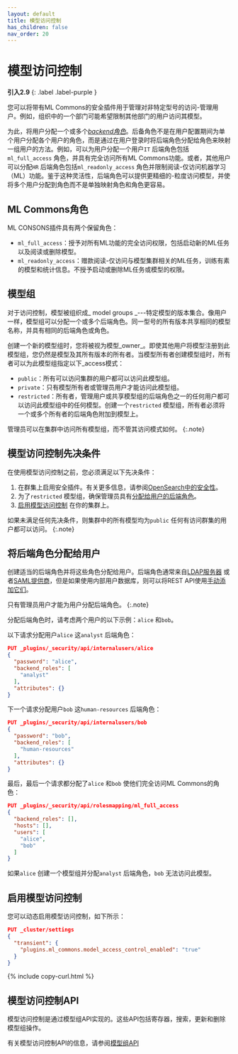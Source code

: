 ```yaml
---
layout: default
title: 模型访问控制
has_children: false
nav_order: 20
---
```


# 模型访问控制
**引入2.9**
{: .label .label-purple }

您可以将带有ML Commons的安全插件用于管理对非特定型号的访问-管理用户。例如，组织中的一个部门可能希望限制其他部门的用户访问其模型。

为此，将用户分配一个或多个[_backend角色_]({{site.url}}{{site.baseurl}}/security/access-control/index/)。后备角色不是在用户配置期间为单个用户分配各个用户的角色，而是通过在用户登录时将后端角色分配给角色来映射一组用户的方法。例如，可以为用户分配一个用户`IT` 后端角色包括`ml_full_access` 角色，并具有完全访问所有ML Commons功能。或者，其他用户可以分配`HR` 后端角色包括`ml_readonly_access` 角色并限制阅读-仅访问机器学习（ML）功能。鉴于这种灵活性，后端角色可以提供更精细的-粒度访问模型，并使将多个用户分配到角色而不是单独映射角色和角色更容易。

## ML Commons角色

ML CONSONS插件具有两个保留角色：

- `ml_full_access`：授予对所有ML功能的完全访问权限，包括启动新的ML任务以及阅读或删除模型。
- `ml_readonly_access`：赠款阅读-仅访问与模型集群相关的ML任务，训练有素的模型和统计信息。不授予启动或删除ML任务或模型的权限。

## 模型组

对于访问控制，模型被组织成_ model groups _---特定模型的版本集合。像用户一样，模型组可以分配一个或多个后端角色。同一型号的所有版本共享相同的模型名称，并具有相同的后端角色或角色。

创建一个新的模型组时，您将被视为模型_owner_。即使其他用户将模型注册到此模型组，您仍然是模型及其所有版本的所有者。当模型所有者创建模型组时，所有者可以为此模型组指定以下_access模式：

- `public`：所有可以访问集群的用户都可以访问此模型组。
- `private`：只有模型所有者或管理员用户才能访问此模型组。
- `restricted`：所有者，管理用户或共享模型组的后端角色之一的任何用户都可以访问此模型组中的任何模型。创建一个`restricted` 模型组，所有者必须将一个或多个所有者的后端角色附加到模型上。

管理员可以在集群中访问所有模型组，而不管其访问模式如何。
{:.note}

## 模型访问控制先决条件

在使用模型访问控制之前，您必须满足以下先决条件：

1. 在群集上启用安全插件。有关更多信息，请参阅[OpenSearch中的安全性]({{site.url}}{{site.baseurl}}/security/)。
2. 为了`restricted` 模型组，确保管理员具有[分配给用户的后端角色](#assigning-backend-roles-to-users)。
3. [启用模型访问控制](#enabling-model-access-control) 在你的集群上。

如果未满足任何先决条件，则集群中的所有模型均为`public` 任何有访问群集的用户都可以访问。
{:.note}

## 将后端角色分配给用户

创建适当的后端角色并将这些角色分配给用户。后端角色通常来自[LDAP服务器]({{site.url}}{{site.baseurl}}/security/configuration/ldap/) 或者[SAML提供商]({{site.url}}{{site.baseurl}}/security/configuration/saml/)，但是如果使用内部用户数据库，则可以将REST API使用[手动添加它们]({{site.url}}{{site.baseurl}}/security/access-control/api#create-user)。

只有管理员用户才能为用户分配后端角色。
{:.note}

分配后端角色时，请考虑两个用户的以下示例：`alice` 和`bob`。

以下请求分配用户`alice` 这`analyst` 后端角色：

```json
PUT _plugins/_security/api/internalusers/alice
{
  "password": "alice",
  "backend_roles": [
    "analyst"
  ],
  "attributes": {}
}
```

下一个请求分配用户`bob` 这`human-resources` 后端角色：

```json
PUT _plugins/_security/api/internalusers/bob
{
  "password": "bob",
  "backend_roles": [
    "human-resources"
  ],
  "attributes": {}
}
```

最后，最后一个请求都分配了`alice` 和`bob` 使他们完全访问ML Commons的角色：

```json
PUT _plugins/_security/api/rolesmapping/ml_full_access
{
  "backend_roles": [],
  "hosts": [],
  "users": [
    "alice",
    "bob"
  ]
}
```

如果`alice` 创建一个模型组并分配`analyst` 后端角色，`bob` 无法访问此模型。

## 启用模型访问控制

您可以动态启用模型访问控制，如下所示：

```json
PUT _cluster/settings
{
  "transient": {
    "plugins.ml_commons.model_access_control_enabled": "true"
  }
}
```
{% include copy-curl.html %}

## 模型访问控制API

模型访问控制是通过模型组API实现的。这些API包括寄存器，搜索，更新和删除模型组操作。

有关模型访问控制API的信息，请参阅[模型组API]({{site.url}}{{site.baseurl}}/ml-commons-plugin/api/model-group-apis/index/)

